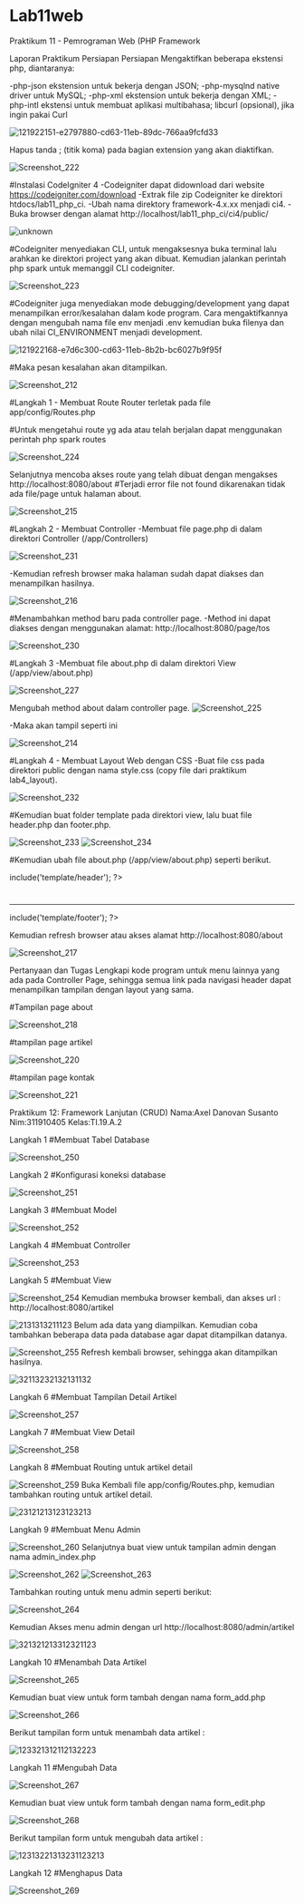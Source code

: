 # Lab11web
Praktikum 11 - Pemrograman Web (PHP Framework

Laporan Praktikum
Persiapan
Persiapan
Mengaktifkan beberapa ekstensi php, diantaranya:

-php-json ekstension untuk bekerja dengan JSON;
-php-mysqlnd native driver untuk MySQL;
-php-xml ekstension untuk bekerja dengan XML;
-php-intl ekstensi untuk membuat aplikasi multibahasa;
libcurl (opsional), jika ingin pakai Curl

![121922151-e2797880-cd63-11eb-89dc-766aa9fcfd33](https://user-images.githubusercontent.com/81457697/121989819-f4d8ce00-cdc6-11eb-915f-e099c189f427.jpg)

Hapus tanda ; (titik koma) pada bagian extension yang akan diaktifkan.

![Screenshot_222](https://user-images.githubusercontent.com/81457697/121989952-2baee400-cdc7-11eb-9d5e-a9db34da2440.png)

#Instalasi CodeIgniter 4
-Codeigniter dapat didownload dari website https://codeigniter.com/download
-Extrak file zip Codeigniter ke direktori htdocs/lab11_php_ci.
-Ubah nama direktory framework-4.x.xx menjadi ci4.
-Buka browser dengan alamat http://localhost/lab11_php_ci/ci4/public/

![unknown](https://user-images.githubusercontent.com/81457697/121990076-63b62700-cdc7-11eb-9fb7-32d39c92b421.png)

#Codeigniter menyediakan CLI, untuk mengaksesnya buka terminal lalu arahkan ke direktori project yang akan dibuat. Kemudian jalankan perintah php spark untuk memanggil CLI codeigniter.

![Screenshot_223](https://user-images.githubusercontent.com/81457697/121990177-8a745d80-cdc7-11eb-8dca-1fb6e14b9ca5.png)

#Codeigniter juga menyediakan mode debugging/development yang dapat menampilkan error/kesalahan dalam kode program. Cara mengaktifkannya dengan mengubah nama file env menjadi .env kemudian buka filenya dan ubah nilai CI_ENVIRONMENT menjadi development.

![121922168-e7d6c300-cd63-11eb-8b2b-bc6027b9f95f](https://user-images.githubusercontent.com/81457697/121990278-b099fd80-cdc7-11eb-9e72-83b904e27e6c.jpg)

#Maka pesan kesalahan akan ditampilkan.

![Screenshot_212](https://user-images.githubusercontent.com/81457697/121990361-d9ba8e00-cdc7-11eb-9269-47b3592ddd3d.png)

#Langkah 1 - Membuat Route
Router terletak pada file app/config/Routes.php

#Untuk mengetahui route yg ada atau telah berjalan dapat menggunakan perintah php spark routes

![Screenshot_224](https://user-images.githubusercontent.com/81457697/121990409-f5259900-cdc7-11eb-8437-fb3ff842aa00.png)

Selanjutnya mencoba akses route yang telah dibuat dengan mengakses http://localhost:8080/about
#Terjadi error file not found dikarenakan tidak ada file/page untuk halaman about.

![Screenshot_215](https://user-images.githubusercontent.com/81457697/121990689-5fd6d480-cdc8-11eb-96ae-140370b95426.png)

#Langkah 2 - Membuat Controller
-Membuat file page.php di dalam direktori Controller (/app/Controllers)

![Screenshot_231](https://user-images.githubusercontent.com/81457697/121993222-46845700-cdcd-11eb-8aa5-202de20c971d.png)

-Kemudian refresh browser maka halaman sudah dapat diakses dan menampilkan hasilnya.

![Screenshot_216](https://user-images.githubusercontent.com/81457697/121990841-ad534180-cdc8-11eb-83ff-2bb7121d2c46.png)

#Menambahkan method baru pada controller page.
-Method ini dapat diakses dengan menggunakan alamat: http://localhost:8080/page/tos

![Screenshot_230](https://user-images.githubusercontent.com/81457697/121993081-0de47d80-cdcd-11eb-9cc3-380370b056d7.png)

#Langkah 3
-Membuat file about.php di dalam direktori View (/app/view/about.php)

![Screenshot_227](https://user-images.githubusercontent.com/81457697/121991305-9a8d3c80-cdc9-11eb-8380-6294beba5c1b.png)


Mengubah method about dalam controller page.
![Screenshot_225](https://user-images.githubusercontent.com/81457697/121992742-6b2bff00-cdcc-11eb-8ead-2579802f7c94.png)

-Maka akan tampil seperti ini

![Screenshot_214](https://user-images.githubusercontent.com/81457697/121993470-babefa80-cdcd-11eb-8c98-56a1762e9691.png)

#Langkah 4 - Membuat Layout Web dengan CSS
-Buat file css pada direktori public dengan nama style.css (copy file dari praktikum lab4_layout).

![Screenshot_232](https://user-images.githubusercontent.com/81457697/121993581-ec37c600-cdcd-11eb-95a9-c06cdf0e0df3.png)

#Kemudian buat folder template pada direktori view, lalu buat file header.php dan footer.php.

![Screenshot_233](https://user-images.githubusercontent.com/81457697/121993705-2b661700-cdce-11eb-83ac-07e61c9dda65.png)
![Screenshot_234](https://user-images.githubusercontent.com/81457697/121993714-2e610780-cdce-11eb-91ac-141bc00e2aba.png)

#Kemudian ubah file about.php (/app/view/about.php) seperti berikut.
<?= $this->include('template/header'); ?>
<h1><?= $title; ?></h1>
<hr>
<p><?= $content; ?></p>
<?= $this->include('template/footer'); ?>

Kemudian refresh browser atau akses alamat http://localhost:8080/about

![Screenshot_217](https://user-images.githubusercontent.com/81457697/121993849-69633b00-cdce-11eb-9ea7-8f87c5bbf163.png)

Pertanyaan dan Tugas
Lengkapi kode program untuk menu lainnya yang ada pada Controller Page, sehingga semua link pada navigasi header dapat menampilkan tampilan dengan layout yang sama.

#Tampilan page about

![Screenshot_218](https://user-images.githubusercontent.com/81457697/121993942-90217180-cdce-11eb-8516-06d83e344509.png)

#tampilan page artikel

![Screenshot_220](https://user-images.githubusercontent.com/81457697/121993973-9e6f8d80-cdce-11eb-9217-22a5baa6e9d8.png)

#tampilan page kontak

![Screenshot_221](https://user-images.githubusercontent.com/81457697/121994017-afb89a00-cdce-11eb-8eed-7b05c668ca4c.png)

Praktikum 12: Framework Lanjutan (CRUD)
Nama:Axel Danovan Susanto
Nim:311910405
Kelas:TI.19.A.2

Langkah 1
#Membuat Tabel Database

![Screenshot_250](https://user-images.githubusercontent.com/81457697/122878424-f4f64200-d361-11eb-8944-f6a7fc45f6ce.png)

Langkah 2 
#Konfigurasi koneksi database

![Screenshot_251](https://user-images.githubusercontent.com/81457697/122878796-574f4280-d362-11eb-9da9-c10d2c6df2cc.png)

Langkah 3
#Membuat Model

![Screenshot_252](https://user-images.githubusercontent.com/81457697/122879040-a1d0bf00-d362-11eb-9e39-f3e8fd81e3c8.png)

Langkah 4
#Membuat Controller

![Screenshot_253](https://user-images.githubusercontent.com/81457697/122879142-c5940500-d362-11eb-8881-e692909f0d5a.png)

Langkah 5
#Membuat View

![Screenshot_254](https://user-images.githubusercontent.com/81457697/122879377-0724b000-d363-11eb-9ef8-9743f6800cb4.png)
Kemudian membuka browser kembali, dan akses url : http://localhost:8080/artikel

![2131313211123](https://user-images.githubusercontent.com/81457697/122879830-8914d900-d363-11eb-921f-8120bf9d3368.png)
Belum ada data yang diampilkan. Kemudian coba tambahkan beberapa data pada database agar dapat ditampilkan datanya.

![Screenshot_255](https://user-images.githubusercontent.com/81457697/122880461-38ea4680-d364-11eb-9473-00feb2dd278d.png)
Refresh kembali browser, sehingga akan ditampilkan hasilnya.

![32113232132131132](https://user-images.githubusercontent.com/81457697/122885938-b8c6df80-d369-11eb-97b2-7a4c8117ca3a.png)

Langkah 6
#Membuat Tampilan Detail Artikel

![Screenshot_257](https://user-images.githubusercontent.com/81457697/122881362-494ef100-d365-11eb-9f03-0dfe32f1ead8.png)

Langkah 7 
#Membuat View Detail

![Screenshot_258](https://user-images.githubusercontent.com/81457697/122881560-7dc2ad00-d365-11eb-8f5e-46e743ba0c31.png)

Langkah 8 
#Membuat Routing untuk artikel detail

![Screenshot_259](https://user-images.githubusercontent.com/81457697/122881822-c5493900-d365-11eb-8705-bfeabddb1d1d.png)
Buka Kembali file app/config/Routes.php, kemudian tambahkan routing untuk artikel detail.

![23121213123123213](https://user-images.githubusercontent.com/81457697/122882481-7059f280-d366-11eb-89bb-0f82412274a3.png)

Langkah 9 
#Membuat Menu Admin

![Screenshot_260](https://user-images.githubusercontent.com/81457697/122882989-ee1dfe00-d366-11eb-8f7f-f904a79d1293.png)
Selanjutnya buat view untuk tampilan admin dengan nama admin_index.php

![Screenshot_262](https://user-images.githubusercontent.com/81457697/122883489-743a4480-d367-11eb-9737-fc02ed9869e0.png)
![Screenshot_263](https://user-images.githubusercontent.com/81457697/122883516-7bf9e900-d367-11eb-9461-93050c1d4604.png)

Tambahkan routing untuk menu admin seperti berikut:

![Screenshot_264](https://user-images.githubusercontent.com/81457697/122883801-bbc0d080-d367-11eb-89b4-99bf8e2665cb.png)

Kemudian Akses menu admin dengan url http://localhost:8080/admin/artikel

![321321213312321123](https://user-images.githubusercontent.com/81457697/122884058-f3c81380-d367-11eb-8197-4a9ebb6a6064.png)

Langkah 10
#Menambah Data Artikel

![Screenshot_265](https://user-images.githubusercontent.com/81457697/122884396-4dc8d900-d368-11eb-8e8a-cdaa7dbf8a04.png)

Kemudian buat view untuk form tambah dengan nama form_add.php

![Screenshot_266](https://user-images.githubusercontent.com/81457697/122884629-8bc5fd00-d368-11eb-9966-2af5ef8b198d.png)

Berikut tampilan form untuk menambah data artikel :

![123321312112132223](https://user-images.githubusercontent.com/81457697/122884817-b617ba80-d368-11eb-86a7-09790baf4cb4.png)

Langkah 11
#Mengubah Data

![Screenshot_267](https://user-images.githubusercontent.com/81457697/122885077-efe8c100-d368-11eb-9f1f-704c3396eb83.png)

Kemudian buat view untuk form tambah dengan nama form_edit.php

![Screenshot_268](https://user-images.githubusercontent.com/81457697/122885282-245c7d00-d369-11eb-9c0b-1b4aa2595d69.png)

Berikut tampilan form untuk mengubah data artikel :

![12313221313231123213](https://user-images.githubusercontent.com/81457697/122885443-49e98680-d369-11eb-9515-034c62787fda.png)

Langkah 12 
#Menghapus Data

![Screenshot_269](https://user-images.githubusercontent.com/81457697/122885684-80270600-d369-11eb-943d-076f06495e9a.png)

























